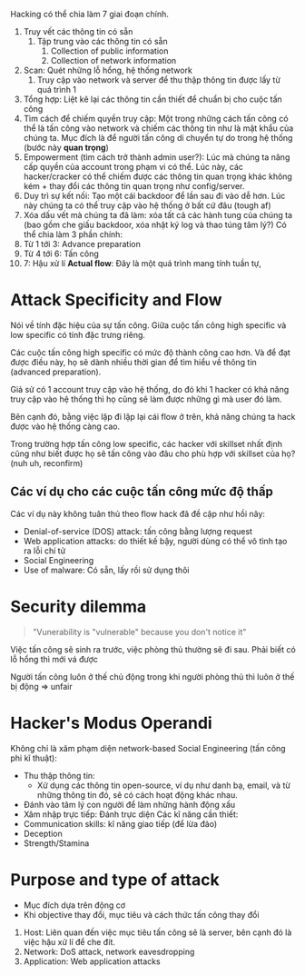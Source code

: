 Hacking có thể chia làm 7 giai đoạn chính. 
1. Truy vết các thông tin có sẵn
	1. Tập trung vào các thông tin có sẵn
		1. Collection of public information
		2. Collection of network information
2. Scan: Quét những lỗ hổng, hệ thống network
	1. Truy cập vào network và server để thu thập thông tin được lấy từ quá trình 1
3. Tổng hợp: Liệt kê lại các thông tin cần thiết để chuẩn bị cho cuộc tấn công
4. Tìm cách để chiếm quyền truy cập: Một trong những cách tấn công có thể là tấn công vào network và chiếm các thông tin như là mật khẩu của chúng ta. Mục đích là để người tấn công di chuyển tự do trong hệ thống (bước này **quan trọng**)
5. Empowerment (tìm cách trở thành admin user?): Lúc mà chúng ta nâng cấp quyền của account trong phạm vi có thể. Lúc này, các hacker/cracker có thể chiếm được các thông tin quan trọng khác không kém + thay đổi các thông tin quan trọng như config/server. 
6. Duy trì sự kết nối: Tạo một cái backdoor để lần sau đi vào dễ hơn. Lúc này chúng ta có thể truy cập vào hệ thống ở bất cứ đâu (tough af)
7. Xóa dấu vết mà chúng ta đã làm: xóa tất cả các hành tung của chúng ta (bao gồm che giấu backdoor, xóa nhật ký log và thao túng tâm lý?)
Có thể chia làm 3 phần chính:
1. Từ 1 tới 3: Advance preparation
2. Từ 4 tới 6: Tấn công
3. 7: Hậu xử lí 
**Actual flow**: Đây là một quá trình mang tính tuần tự, 
# Attack Specificity and Flow
Nói về tính đặc hiệu của sự tấn công. 
Giữa cuộc tấn công high specific và low specific có tính đặc trưng riêng. 

Các cuộc tấn công high specific có mức độ thành công cao hơn. Và để đạt được điều này, họ sẽ dành nhiều thời gian để tìm hiểu về thông tin (advanced preparation).

Giả sử có 1 account truy cập vào hệ thống, do đó khi 1 hacker có khả năng truy cập vào hệ thống thì họ cũng sẽ làm được những gì mà user đó làm. 

Bên cạnh đó, bằng việc lặp đi lặp lại cái flow ở trên, khả năng chúng ta hack được vào hệ thống càng cao. 

Trong trường hợp tấn công low specific, các hacker với skillset nhất định cũng như biết được họ sẽ tấn công vào đâu cho phù hợp với skillset của họ? (nuh uh, reconfirm)

## Các ví dụ cho các cuộc tấn công mức độ thấp
Các ví dụ này không tuân thủ theo flow hack đã đề cập như hồi nãy:
- Denial-of-service (DOS) attack: tấn công bằng lượng request
- Web application attacks: do thiết kế bậy, người dùng có thể vô tình tạo ra lỗi chí tử
- Social Engineering
- Use of malware: Có sẵn, lấy rồi sử dụng thôi 

# Security dilemma
> "Vunerability is "vulnerable" because you don't notice it"

Việc tấn công sẽ sinh ra trước, việc phòng thủ thường sẽ đi sau. 
Phải biết có lỗ hổng thì mới vá được 

Người tấn công luôn ở thế chủ động trong khi người phòng thủ thì luôn ở thế bị động => unfair

# Hacker's Modus Operandi
Không chỉ là xâm phạm diện network-based
Social Engineering (tấn công phi kĩ thuật):
- Thu thập thông tin:
	- Xử dụng các thông tin open-source, ví dụ như danh bạ, email, và từ những thông tin đó, sẽ có cách hoạt động khác nhau. 
- Đánh vào tâm lý con người để làm những hành động xấu
- Xâm nhập trực tiếp: Đánh trực diện
Các kĩ năng cần thiết: 
- Communication skills: kĩ năng giao tiếp (để lừa đảo)
- Deception
- Strength/Stamina 
# Purpose and type of attack
- Mục đích dựa trên động cơ
- Khi objective thay đổi, mục tiêu và cách thức tấn công thay đổi
1. Host: Liên quan đến việc mục tiêu tấn công sẽ là server, bên cạnh đó là việc hậu xử lí để che đít.
2. Network: DoS attack, network eavesdropping
3. Application: Web application attacks  